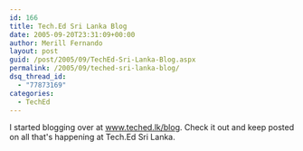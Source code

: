 ```yaml
---
id: 166
title: Tech.Ed Sri Lanka Blog
date: 2005-09-20T23:31:09+00:00
author: Merill Fernando
layout: post
guid: /post/2005/09/TechEd-Sri-Lanka-Blog.aspx
permalink: /2005/09/teched-sri-lanka-blog/
dsq_thread_id:
  - "77873169"
categories:
  - TechEd
---
```

I started blogging over at <a href="http://www.teched.lk/blog">www.teched.lk/blog</a>. Check it out and keep 
posted on all that's happening at Tech.Ed Sri Lanka.
